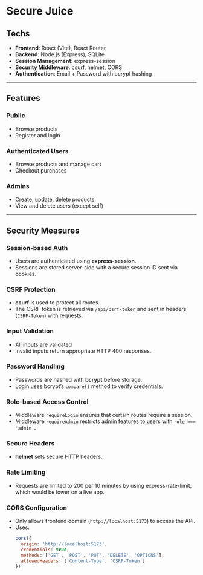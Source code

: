 # Secure Juice

## Techs

- **Frontend**: React (Vite), React Router
- **Backend**: Node.js (Express), SQLite
- **Session Management**: express-session
- **Security Middleware**: csurf, helmet, CORS
- **Authentication**: Email + Password with bcrypt hashing

---

## Features

### Public
- Browse products
- Register and login


### Authenticated Users
- Browse products and manage cart
- Checkout purchases

### Admins
- Create, update, delete products
- View and delete users (except self)

---

## Security Measures

### Session-based Auth
- Users are authenticated using **express-session**.
- Sessions are stored server-side with a secure session ID sent via cookies.

### CSRF Protection
- **csurf** is used to protect all routes.
- The CSRF token is retrieved via `/api/csrf-token` and sent in headers (`CSRF-Token`) with requests.

### Input Validation
- All inputs are validated
- Invalid inputs return appropriate HTTP 400 responses.

### Password Handling
- Passwords are hashed with **bcrypt** before storage.
- Login uses bcrypt’s `compare()` method to verify credentials.

### Role-based Access Control
- Middleware `requireLogin` ensures that certain routes require a session.
- Middleware `requireAdmin` restricts admin features to users with `role === 'admin'`.

### Secure Headers
- **helmet** sets secure HTTP headers.

### Rate Limiting
- Requests are limited to 200 per 10 minutes by using express-rate-limit, which would be lower on a live app.

### CORS Configuration
- Only allows frontend domain (`http://localhost:5173`) to access the API.
- Uses:
  ```js
  cors({
    origin: 'http://localhost:5173',
    credentials: true,
    methods: ['GET', 'POST', 'PUT', 'DELETE', 'OPTIONS'],
    allowedHeaders: ['Content-Type', 'CSRF-Token']
  })
  ```